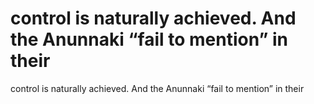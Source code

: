 # control is naturally achieved. And the Anunnaki “fail to mention” in their

control is naturally achieved. And the Anunnaki “fail to mention” in their